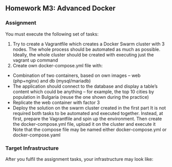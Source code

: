 ## Homework M3: Advanced Docker

### Assignment
You must execute the following set of tasks:
1. Try to create a Vagrantfile which creates a Docker Swarm cluster with 3 nodes. The whole process should be automated as much as possible. Ideally, the whole cluster should be created with executing just the vagrant up command
2. Create own docker-compose.yml file with:
  - Combination of two containers, based on own images – web (php+nginx) and db (mysql/mariadb)
  - The application should connect to the database and display a table’s content which could be anything – for example, the top 10 cities by population in Bulgaria (reuse the one shown during the practice)
  - Replicate the web container with factor 3
  - Deploy the solution on the swarm cluster created in the first part
It is not required both tasks to be automated and executed together. Instead, at first, prepare the Vagrantfile and spin up the environment. Then create the docker-compose.yml file, upload it on the cluster and execute it
Note that the compose file may be named either docker-compose.yml or docker-compose.yaml

### Target Infrastructure
After you fulfil the assignment tasks, your infrastructure may look like:
